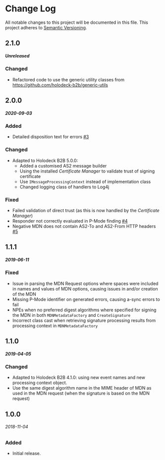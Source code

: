 # Change Log
All notable changes to this project will be documented in this file.
This project adheres to [Semantic Versioning](http://semver.org/).


## 2.1.0
##### Unreleased
### Changed
* Refactored code to use the generic utility classes from https://github.com/holodeck-b2b/generic-utils

## 2.0.0
##### 2020-09-03 

### Added
* Detailed disposition text for errors [#3](https://github.com/holodeck-b2b/hb2b-as2/issues/3)

### Changed
* Adapted to Holodeck B2B 5.0.0: 
	- Added a customised AS2 message builder
	- Using the installed _Certificate Manager_ to validate trust of signing certificate
	- Use `IMessageProcessingContext` instead of implementation class
	- Changed logging class of handlers to Log4j

### Fixed
* Failed validation of direct trust (as this is now handled by the _Certificate Manager_)
* Responder not correctly evaluated in P-Mode finding [#4](https://github.com/holodeck-b2b/hb2b-as2/issues/4)
* Negative MDN does not contain AS2-To and AS2-From HTTP headers [#5](https://github.com/holodeck-b2b/hb2b-as2/issues/5)

## 1.1.1
##### 2019-06-11

### Fixed
* Issue in parsing the MDN Request options where spaces were included in names and values of MDN options, causing issues
  in and/or creation of the MDN
* Missing P-Mode identifier on generated errors, causing a-sync errors to fail
* NPEs when no preferred digest algorithms where specified for signing the MDN in both `MDNMetadataFactory` and 
  `CreateSignature`
* Incorrect class cast when retrieving signature processing results from processing context in `MDNMetadataFactory` 

## 1.1.0
##### 2019-04-05

### Changed
* Adapted to Holodeck B2B 4.1.0: using new event names and new processing context object.
* Use the same digest algorithm name in the MIME header of MDN as used in the MDN request (when the signature is based
  on the MDN request)  

## 1.0.0
###### 2018-11-04

### Added
* Initial release.
